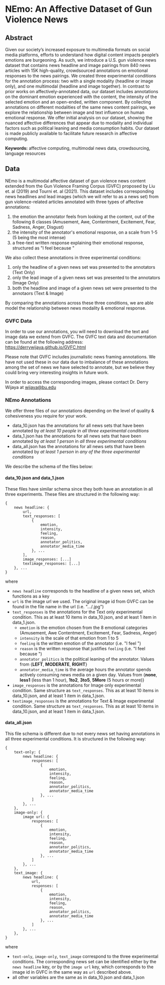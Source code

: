 # NEmo: An Affective Dataset of Gun Violence News

## Abstract
Given our society’s increased exposure to multimedia formats on social media platforms, efforts to understand how digital content impacts people’s emotions are burgeoning. As such, we introduce a U.S. gun violence news dataset that contains news headline and image pairings from 840 news articles with 15K high-quality, crowdsourced annotations on emotional responses to the news pairings. We created three experimental conditions for the annotation process: two with a single modality (headline or image only), and one multimodal (headline and image together). In contrast to prior works on affectively-annotated data, our dataset includes annotations on the dominant emotion experienced with the content, the intensity of the selected emotion and an open-ended, written component. By collecting annotations on different modalities of the same news content pairings, we explore the relationship between image and text influence on human emotional response. We offer initial analysis on our dataset, showing the nuanced affective differences that appear due to modality and individual factors such as political leaning and media consumption habits. Our dataset is made publicly available to facilitate future research in affective computing.

**Keywords:** affective computing, multimodal news data, crowdsourcing, language resources

## Data
NEmo is a multimodal affective dataset of gun violence news content extended from the Gun Violence Framing Corpus (GVFC) proposed by Liu et. al (2019) and Tourni et. al (2021). This dataset includes corresponding news headlines and lead images (which we will refer to as a news set) from gun violence-related articles annotated with three types of affective annotations:
1. the emotion the annotator feels from looking at the content, out of the following 8 classes (Amusement, Awe, Contentment, Excitement, Fear, Sadness, Anger, Disgust)
2. the intensity of the annotator's emotional response, on a scale from 1-5 (5 being the most intense)
3. a free-text written response explaining their emotional response, structured as "I feel <feeling> because <reason>"
    
We also collect these annotations in three experimental conditions:
1. only the headline of a given news set was presented to the annotators (Text Only)
2. only the lead image of a given news set was presented to the annotators (Image Only)
3. both the headline and image of a given news set were presented to the annotaors (Text & Image)
    
By comparing the annotations across these three conditions, we are able model the relationship between news modality & emotional response.
    
### GVFC Data
In order to use our annotations, you will need to download the text and image data we extend from GVFC. The GVFC text data and documentation can be found at the following address: https://derrywijaya.github.io/GVFC.html

Please note that GVFC includes journalistic news framing annotations. We have not used these in our data due to imbalance of these annotations among the set of news we have selected to annotate, but we believe they could bring very interesting insights in future work.
    
In order to access the corresponding images, please contact Dr. Derry Wijaya at wijaya@bu.edu
    
### NEmo Annotations
We offer three files of our annotations depending on the level of quality & cohesiveness you require for your work.
- data_10.json has the annotations for all news sets that have been annotated by *at least 10 people* in *all three experimental conditions*
- data_1.json has the annotations for all news sets that have been annotated by *at least 1 person* in *all three experimental conditions*
- data_all.json has the annotations for all news sets that have been annotated by *at least 1 person* in *any of the three experimental conditions*
    
We describe the schema of the files below:

#### data_10.json and data_1.json
These files have similar schema since they both have an annotation in all three experiments. These files are structured in the
following way:

```
{
    news headline: {
        url,
        text_responses: [
            {
                emotion,
                intensity,
                feeling,
                reason,
                annotator_politics,
                annotator_media_time
            }, ...
        ],
        image_responses: [...]
        textimage_responses: [...]
    }, ...
}
```

where 
* `news headline` corresponds to the headline of a given news set, which functions as a key
* `url` is the image url we used. The original image id from GVFC can be found in the file name in the url (i.e. ".../<image id>.jpg")
* `text_responses` is the annotations for the Text only experimental condition. This as at least 10 items in data_10.json, and at least 1 item in data_1.json.
    * `emotion` is the emotion chosen from the 8 emotional categories (Amusement, Awe Contentment, Excitement, Fear, Sadness, Anger)
    * `intensity` is the scale of that emotion from 1 to 5
    * `feeling` is the written emotion of the annotator (i.e. "I feel <feeling>")
    * `reason` is the written response that justifies `feeling` (i.e. "I feel <feeling> because <reason>")
    * `annotator_politics` is the political leaning of the annotator. Values 
      from {**LEFT**, **MODERATE**, **RIGHT**}
    * `annotator_media_time` is the average hours the annotator spends actively consuming news media on a given day. Values from {**none**, **less1** (less than 1 hour), **1to2**, **3to5**, **5More** (5 hours or more)}
* `image_responses` is the annotations for Image only experimental condition. 
  Same structure as `text_responses`. This as at least 10 items in data_10.json, and at least 1 item in data_1.json.
* `textimage_responses` is the annotations for Text & Image experimental condition. 
  Same structure as `text_responses`. This as at least 10 items in data_10.json, and at least 1 item in data_1.json.

#### data_all.json
This file schema is different due to not every news set having annotations in all three experimental conditions.
It is structured in the following way:
```
{
    text-only: {
        news headline: {
            responses: [
                {
                    emotion,
                    intensity,
                    feeling,
                    reason,
                    annotator_politics,
                    annotator_media_time
                }, ...
            ]
        }, ...
    },
    image-only: {
        image url: {
            responses: [
                {
                    emotion,
                    intensity,
                    feeling,
                    reason,
                    annotator_politics,
                    annotator_media_time
                }, ...
            ]
        }, ...
    },
    text_image: {
        news headline: {
            url,
            responses: [
                {
                    emotion,
                    intensity,
                    feeling,
                    reason,
                    annotator_politics,
                    annotator_media_time
                }, ...
            ]
        }, ...
    },
}
```

where 
* `text-only`, `image-only`, `text_image` correspond to the three experimental conditions. The corresponding news set can be identified either by the `news headline` key, or by the `image url` key, which corresponds to the image id in GVFC in the same way as `url` described above.
* all other variables are the same as in data_10.json and data_1.json
